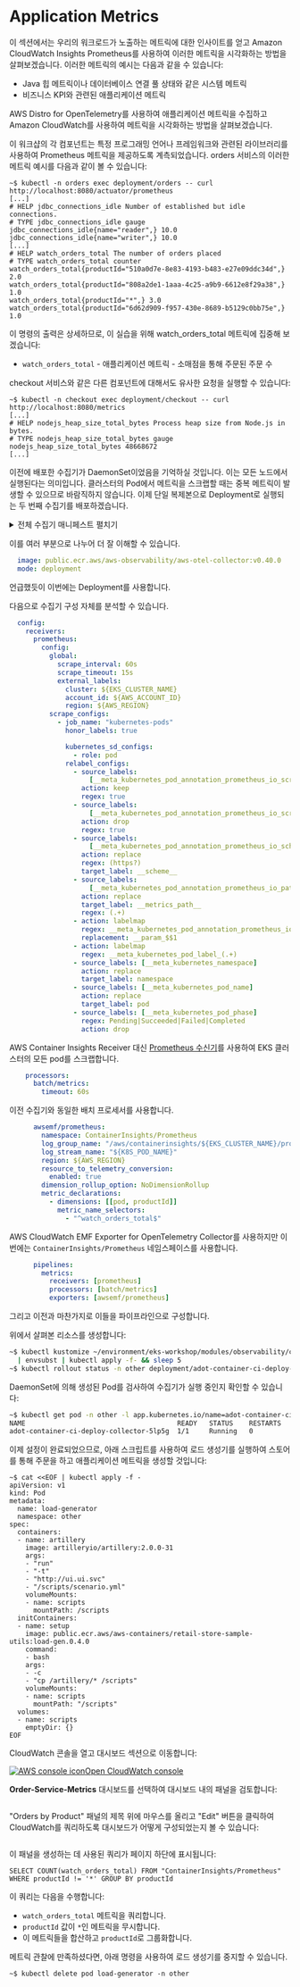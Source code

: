 # Application Metrics

이 섹션에서는 우리의 워크로드가 노출하는 메트릭에 대한 인사이트를 얻고 Amazon CloudWatch Insights Prometheus를 사용하여 이러한 메트릭을 시각화하는 방법을 살펴보겠습니다. 이러한 메트릭의 예시는 다음과 같을 수 있습니다:

* Java 힙 메트릭이나 데이터베이스 연결 풀 상태와 같은 시스템 메트릭&#x20;
* 비즈니스 KPI와 관련된 애플리케이션 메트릭&#x20;

AWS Distro for OpenTelemetry를 사용하여 애플리케이션 메트릭을 수집하고 Amazon CloudWatch를 사용하여 메트릭을 시각화하는 방법을 살펴보겠습니다.

이 워크샵의 각 컴포넌트는 특정 프로그래밍 언어나 프레임워크와 관련된 라이브러리를 사용하여 Prometheus 메트릭을 제공하도록 계측되었습니다. orders 서비스의 이러한 메트릭 예시를 다음과 같이 볼 수 있습니다:

```
~$ kubectl -n orders exec deployment/orders -- curl http://localhost:8080/actuator/prometheus
[...]
# HELP jdbc_connections_idle Number of established but idle connections.
# TYPE jdbc_connections_idle gauge
jdbc_connections_idle{name="reader",} 10.0
jdbc_connections_idle{name="writer",} 10.0
[...]
# HELP watch_orders_total The number of orders placed
# TYPE watch_orders_total counter
watch_orders_total{productId="510a0d7e-8e83-4193-b483-e27e09ddc34d",} 2.0
watch_orders_total{productId="808a2de1-1aaa-4c25-a9b9-6612e8f29a38",} 1.0
watch_orders_total{productId="*",} 3.0
watch_orders_total{productId="6d62d909-f957-430e-8689-b5129c0bb75e",} 1.0
```

이 명령의 출력은 상세하므로, 이 실습을 위해 watch\_orders\_total 메트릭에 집중해 보겠습니다:

* `watch_orders_total` - 애플리케이션 메트릭 - 소매점을 통해 주문된 주문 수&#x20;

checkout 서비스와 같은 다른 컴포넌트에 대해서도 유사한 요청을 실행할 수 있습니다:

```
~$ kubectl -n checkout exec deployment/checkout -- curl http://localhost:8080/metrics
[...]
# HELP nodejs_heap_size_total_bytes Process heap size from Node.js in bytes.
# TYPE nodejs_heap_size_total_bytes gauge
nodejs_heap_size_total_bytes 48668672
[...]
```

이전에 배포한 수집기가 DaemonSet이었음을 기억하실 것입니다. 이는 모든 노드에서 실행된다는 의미입니다. 클러스터의 Pod에서 메트릭을 스크랩할 때는 중복 메트릭이 발생할 수 있으므로 바람직하지 않습니다. 이제 단일 복제본으로 Deployment로 실행되는 두 번째 수집기를 배포하겠습니다.

<details>

<summary>전체 수집기 매니페스트 펼치기</summary>

{% code title="~/environment/eks-workshop/modules/observability/container-insights/adot-deployment/opentelemetrycollector.yaml" %}
```
apiVersion: opentelemetry.io/v1beta1
kind: OpenTelemetryCollector
metadata:
  name: adot-container-ci-deploy
  namespace: other
spec:
  image: public.ecr.aws/aws-observability/aws-otel-collector:v0.40.0
  mode: deployment
  serviceAccount: adot-collector-ci
  config:
    receivers:
      prometheus:
        config:
          global:
            scrape_interval: 60s
            scrape_timeout: 15s
            external_labels:
              cluster: ${EKS_CLUSTER_NAME}
              account_id: ${AWS_ACCOUNT_ID}
              region: ${AWS_REGION}
          scrape_configs:
            - job_name: "kubernetes-pods"
              honor_labels: true

              kubernetes_sd_configs:
                - role: pod
              relabel_configs:
                - source_labels:
                    [__meta_kubernetes_pod_annotation_prometheus_io_scrape]
                  action: keep
                  regex: true
                - source_labels:
                    [__meta_kubernetes_pod_annotation_prometheus_io_scrape_slow]
                  action: drop
                  regex: true
                - source_labels:
                    [__meta_kubernetes_pod_annotation_prometheus_io_scheme]
                  action: replace
                  regex: (https?)
                  target_label: __scheme__
                - source_labels:
                    [__meta_kubernetes_pod_annotation_prometheus_io_path]
                  action: replace
                  target_label: __metrics_path__
                  regex: (.+)
                - action: labelmap
                  regex: __meta_kubernetes_pod_annotation_prometheus_io_param_(.+)
                  replacement: __param_$$1
                - action: labelmap
                  regex: __meta_kubernetes_pod_label_(.+)
                - source_labels: [__meta_kubernetes_namespace]
                  action: replace
                  target_label: namespace
                - source_labels: [__meta_kubernetes_pod_name]
                  action: replace
                  target_label: pod
                - source_labels: [__meta_kubernetes_pod_phase]
                  regex: Pending|Succeeded|Failed|Completed
                  action: drop

    processors:
      batch/metrics:
        timeout: 60s

    exporters:
      awsemf/prometheus:
        namespace: ContainerInsights/Prometheus
        log_group_name: "/aws/containerinsights/${EKS_CLUSTER_NAME}/prometheus"
        log_stream_name: "${K8S_POD_NAME}"
        region: ${AWS_REGION}
        resource_to_telemetry_conversion:
          enabled: true
        dimension_rollup_option: NoDimensionRollup
        metric_declarations:
          - dimensions: [[pod, productId]]
            metric_name_selectors:
              - "^watch_orders_total$"

    extensions:
      health_check: {}

    service:
      pipelines:
        metrics:
          receivers: [prometheus]
          processors: [batch/metrics]
          exporters: [awsemf/prometheus]
      extensions: [health_check]

  env:
    - name: K8S_NODE_NAME
      valueFrom:
        fieldRef:
          fieldPath: spec.nodeName
    - name: HOST_IP
      valueFrom:
        fieldRef:
          fieldPath: status.hostIP
    - name: HOST_NAME
      valueFrom:
        fieldRef:
          fieldPath: spec.nodeName
    - name: K8S_NAMESPACE
      valueFrom:
        fieldRef:
          fieldPath: metadata.namespace
    - name: "K8S_POD_NAME"
      valueFrom:
        fieldRef:
          fieldPath: "metadata.name"
```
{% endcode %}

</details>

이를 여러 부분으로 나누어 더 잘 이해할 수 있습니다.

```yaml
  image: public.ecr.aws/aws-observability/aws-otel-collector:v0.40.0
  mode: deployment
```

언급했듯이 이번에는 Deployment를 사용합니다.

다음으로 수집기 구성 자체를 분석할 수 있습니다.

```yaml
  config:
    receivers:
      prometheus:
        config:
          global:
            scrape_interval: 60s
            scrape_timeout: 15s
            external_labels:
              cluster: ${EKS_CLUSTER_NAME}
              account_id: ${AWS_ACCOUNT_ID}
              region: ${AWS_REGION}
          scrape_configs:
            - job_name: "kubernetes-pods"
              honor_labels: true

              kubernetes_sd_configs:
                - role: pod
              relabel_configs:
                - source_labels:
                    [__meta_kubernetes_pod_annotation_prometheus_io_scrape]
                  action: keep
                  regex: true
                - source_labels:
                    [__meta_kubernetes_pod_annotation_prometheus_io_scrape_slow]
                  action: drop
                  regex: true
                - source_labels:
                    [__meta_kubernetes_pod_annotation_prometheus_io_scheme]
                  action: replace
                  regex: (https?)
                  target_label: __scheme__
                - source_labels:
                    [__meta_kubernetes_pod_annotation_prometheus_io_path]
                  action: replace
                  target_label: __metrics_path__
                  regex: (.+)
                - action: labelmap
                  regex: __meta_kubernetes_pod_annotation_prometheus_io_param_(.+)
                  replacement: __param_$$1
                - action: labelmap
                  regex: __meta_kubernetes_pod_label_(.+)
                - source_labels: [__meta_kubernetes_namespace]
                  action: replace
                  target_label: namespace
                - source_labels: [__meta_kubernetes_pod_name]
                  action: replace
                  target_label: pod
                - source_labels: [__meta_kubernetes_pod_phase]
                  regex: Pending|Succeeded|Failed|Completed
                  action: drop
```

AWS Container Insights Receiver 대신 [Prometheus 수신기](https://eksworkshop.com/docs/observability/container-insights/visualize-application-metrics-cloudwatch)를 사용하여 EKS 클러스터의 모든 pod를 스크랩합니다.

```yaml
    processors:
      batch/metrics:
        timeout: 60s
```

이전 수집기와 동일한 배치 프로세서를 사용합니다.

```yaml
      awsemf/prometheus:
        namespace: ContainerInsights/Prometheus
        log_group_name: "/aws/containerinsights/${EKS_CLUSTER_NAME}/prometheus"
        log_stream_name: "${K8S_POD_NAME}"
        region: ${AWS_REGION}
        resource_to_telemetry_conversion:
          enabled: true
        dimension_rollup_option: NoDimensionRollup
        metric_declarations:
          - dimensions: [[pod, productId]]
            metric_name_selectors:
              - "^watch_orders_total$"
```

AWS CloudWatch EMF Exporter for OpenTelemetry Collector를 사용하지만 이번에는 `ContainerInsights/Prometheus` 네임스페이스를 사용합니다.

```yaml
      pipelines:
        metrics:
          receivers: [prometheus]
          processors: [batch/metrics]
          exporters: [awsemf/prometheus]
```

그리고 이전과 마찬가지로 이들을 파이프라인으로 구성합니다.

위에서 살펴본 리소스를 생성합니다:

```sh
~$ kubectl kustomize ~/environment/eks-workshop/modules/observability/container-insights/adot-deployment \
  | envsubst | kubectl apply -f- && sleep 5
~$ kubectl rollout status -n other deployment/adot-container-ci-deploy-collector --timeout=120s
```

DaemonSet에 의해 생성된 Pod를 검사하여 수집기가 실행 중인지 확인할 수 있습니다:

```bash
~$ kubectl get pod -n other -l app.kubernetes.io/name=adot-container-ci-deploy-collector
NAME                                      READY   STATUS    RESTARTS   AGE
adot-container-ci-deploy-collector-5lp5g  1/1     Running   0          15s
```

이제 설정이 완료되었으므로, 아래 스크립트를 사용하여 로드 생성기를 실행하여 스토어를 통해 주문을 하고 애플리케이션 메트릭을 생성할 것입니다:

```
~$ cat <<EOF | kubectl apply -f -
apiVersion: v1
kind: Pod
metadata:
  name: load-generator
  namespace: other
spec:
  containers:
  - name: artillery
    image: artilleryio/artillery:2.0.0-31
    args:
    - "run"
    - "-t"
    - "http://ui.ui.svc"
    - "/scripts/scenario.yml"
    volumeMounts:
    - name: scripts
      mountPath: /scripts
  initContainers:
  - name: setup
    image: public.ecr.aws/aws-containers/retail-store-sample-utils:load-gen.0.4.0
    command:
    - bash
    args:
    - -c
    - "cp /artillery/* /scripts"
    volumeMounts:
    - name: scripts
      mountPath: "/scripts"
  volumes:
  - name: scripts
    emptyDir: {}
EOF
```

CloudWatch 콘솔을 열고 대시보드 섹션으로 이동합니다:

[![AWS console icon](https://eksworkshop.com/img/services/cloudwatch.png)Open CloudWatch console](https://console.aws.amazon.com/cloudwatch/home#dashboards)

**Order-Service-Metrics** 대시보드를 선택하여 대시보드 내의 패널을 검토합니다:

<figure><img src="../../.gitbook/assets/image.png" alt=""><figcaption></figcaption></figure>

"Orders by Product" 패널의 제목 위에 마우스를 올리고 "Edit" 버튼을 클릭하여 CloudWatch를 쿼리하도록 대시보드가 어떻게 구성되었는지 볼 수 있습니다:

<figure><img src="../../.gitbook/assets/image (1).png" alt=""><figcaption></figcaption></figure>

이 패널을 생성하는 데 사용된 쿼리가 페이지 하단에 표시됩니다:

```
SELECT COUNT(watch_orders_total) FROM "ContainerInsights/Prometheus" WHERE productId != '*' GROUP BY productId
```

이 쿼리는 다음을 수행합니다:

* `watch_orders_total` 메트릭을 쿼리합니다.&#x20;
* `productId` 값이 `*`인 메트릭을 무시합니다.&#x20;
* 이 메트릭들을 합산하고 `productId`로 그룹화합니다.&#x20;

메트릭 관찰에 만족하셨다면, 아래 명령을 사용하여 로드 생성기를 중지할 수 있습니다.

```
~$ kubectl delete pod load-generator -n other
```

